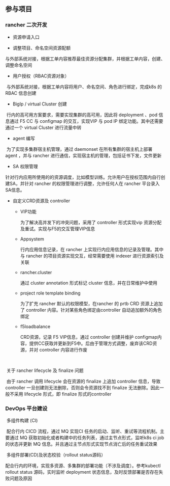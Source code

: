 ## 参与项目

### rancher 二次开发

- 资源申请入口

- 调整项目、命名空间资源配额

​		与外部系统对接，根据工单内容推荐最佳资源分配集群，并根据工单内容，创建、调整命名空间

- 用户授权（RBAC资源对象）

​		与外部系统对接，根据工单内容将用户、命名空间、角色进行绑定，完成k8s 的RBAC 信息创建		

- BigIp / virtual Cluster 创建

​		行内的高可用方案要求，需要实现集群的高可用，因此将 deployment 、pod 信息通过 F5 CC 与 configmap 的交互，实现VIP 与 pod IP 绑定功能。其中还需要通过一个 virtual Cluster 进行流量中转

- agent 编写

​		为了实现多集群宿主机管理，通过 daemonset 在所有集群的宿主机上部署 agent ，并与 rancher 进行通信，实现宿主机的管理，包括证书下发，文件更新

- SA 权限管理

​		针对行内应用所使用的的资源调度，比如模型训练。允许用户在授权范围内自行创建SA，并针对 rancher 的权限管理进行调整，允许任何人在 rancher 平台录入SA信息。

- 自定义CRD资源及 controller
  
  - VIP功能
  
    为了解决高并发下的冲突问题，采用了 controller 形式实现vip 资源分配及重试。实现与F5的交互管理VIP信息
  
  - Appsystem
  
    行内应用信息记录，在 rancher 上实现行内应用信息的记录及管理。其中与 rancher 的项目资源实现交互，经常需要使用 indexer 进行资源索引及关联
  
  - rancher.cluster
  
    通过 cluster annotation 形式标记 cluster 信息，并在日常维护中使用
  
  - project role template binding
  
    为了扩充 rancher 默认的权限模型，在rancher 的 prtb CRD 资源上追加了 controller 内容。针对某些角色绑定由controller 自动追加额外的角色绑定
  
  - f5loadbalance
  
    CRD资源，记录 F5 VIP信息，通过 controller 创建并维护 configmap内容，提供CC获取并更新到F5中。后由于管理方式调整，废弃该CRD资源，并对 controller 内容进行作废
  

​			

​		关于 rancher lifecycle 及 finalize 问题

​			由于 rancher 调用 lifecycle 会在资源的 finalize 上追加 controller 信息，导致 controller 一旦创建则无法删除，否则会令资源找不到 finalize 无法删除。因此一般不采用 lifecycle 形式，即 finalize 形式的controller 

### DevOps 平台建设

​	多组件构建 (CI)

​		配合行内 CICD 流程，通过 MQ 实现CI 任务的启动、监听、重试等流程机制。主要通过 MQ 获取初始化或者构建中的任务列表，通过主节点形式，监听k8s ci job 的状态并更新 MQ 信息。并且通过主节点形式实现节点消亡后的任务重试效果

​	多组件部署(CD)及状态校验（rollout status源码）

​		配合行内的环境，实现多资源、多集群的部署功能（不涉及调度）。参考kubectl rollout status 源码，实时监听 deployment 状态信息，及时反馈部署是否存在失败问题及原因
